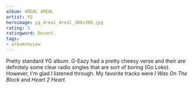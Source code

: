 ```yaml
---
album: 4REAL 4REAL
artist: YG
heroimage: yg_4real_4real_300x300.jpg
rating: 3
ratingword: Decent.
tags:
- albumreview
---
```

Pretty standard YG album. G-Eazy had a pretty cheesy verse and their are
definitely some clear radio singles that are sort of boring (Go Loko). However,
I'm glad I listened through. My favorite tracks were _I Was On The Block_ and
_Heart 2 Heart_.
